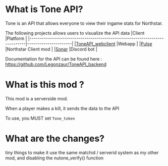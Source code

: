 # What is Tone API?

Tone is an API that allows everyone to view their ingame stats for Northstar.

The following projects allows users to visualize the API data
|Client                                                                      |Platform              |
|----------------------------------------------------------------------------|----------------------|
|[ToneAPI_webclient](https://github.com/ToneAPI/ToneAPI_webclient)           |Webapp                |
|[Pulse](https://github.com/ToneAPI/pulse)                                   |Northstar Client mod  |
|[Sonar](https://github.com/ToneAPI/Sonar)                                   |Discord bot           |

Documentation for the API can be found here : https://github.com/Legonzaur/ToneAPI_backend
# What is this mod ?
This mod is a serverside mod.

When a player makes a kill, it sends the data to the API

To use, you MUST set `Tone_token`

# What are the changes?

tiny things to make it use the same matchid / serverid system as my other mod, and disabling the nutone_verify() function
